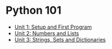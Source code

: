 # Python 101

- [Unit 1: Setup and First Program](unit01/README.md)
- [Unit 2: Numbers and Lists](unit02/README.md)
- [Unit 3: Strings, Sets and Dictionaries](unit03/README.md)
